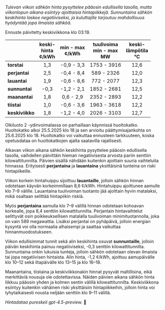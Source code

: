*Tulevan viikon sähkön hinta pysyttelee pääosin edullisella tasolla, mutta viikonlopun aikana esiintyy ajoittaisia hintapiikkejä. Sunnuntaina sähkön keskihinta laskee negatiiviseksi, ja kuluttajille tarjoutuu mahdollisuus hyödyntää jopa ilmaista sähköä.*

Ennuste päivitetty keskiviikkona klo 03:19.

|          | keski-<br>hinta<br>¢/kWh | min - max<br>¢/kWh | tuulivoima<br>min - max<br>MW | keski-<br>lämpötila<br>°C |
|:-------------|:----------------:|:----------------:|:-------------:|:-------------:|
| **torstai**  | 1,3 | -0,9 - 3,3 | 1753 - 3916 | 12,6 |
| **perjantai**  | 2,5 | -0,4 - 8,4 | 589 - 2326 | 12,0 |
| **lauantai**  | 1,9 | -0,6 - 8,6 | 772 - 2077 | 12,3 |
| **sunnuntai**  | -0,3 | -1,2 - 2,1 | 1852 - 2681 | 12,5 |
| **maanantai**  | 1,8 | 0,6 - 2,9 | 2352 - 2893 | 12,2 |
| **tiistai**  | 1,0 | -0,6 - 3,6 | 1963 - 3618 | 12,2 |
| **keskiviikko**  | 1,8 | -1,2 - 4,0 | 2026 - 3103 | 12,7 |

Olkiluoto 2 -ydinvoimalassa on parhaillaan käynnissä huoltokatko. Huoltokatko alkoi 25.5.2025 klo 18 ja sen arvioitu päättymisajankohta on 25.6.2025 klo 18. Huoltokatko voi vaikuttaa ennusteen tarkkuuteen, koska opetusdataa on huoltokatkojen ajalta saatavilla rajallisesti.

Alkavan viikon aikana sähkön keskihinta pysyttelee pääosin edullisella tasolla, vaihdellen päivittäin hieman negatiivisesta arvosta pariin senttiin kilowattitunnilta. Päivien sisällä nähdään kuitenkin ajoittain suuria vaihteluita hinnassa. Erityisesti **perjantaina** ja **lauantaina** yksittäisinä tunteina on riski hintapiikeille.

Viikon korkein hintahuippu sijoittuu **lauantaille**, jolloin sähkön hinnan odotetaan käyvän korkeimmillaan 8,6 ¢/kWh. Hintahuippu ajoittunee aamulle klo 7–9 välille. Lauantaina tuulivoiman tuotanto jää ajoittain hyvin matalaksi, mikä osaltaan selittää hintapiikin riskiä.

Myös **perjantaina** aamulla klo 7–9 välillä hinnan odotetaan kohoavan korkealle, jopa 8,4 senttiin kilowattitunnilta. Perjantain hintavaihtelut selittyvät osin poikkeuksellisen matalalla tuulivoiman minimituotannolla, joka on vain 589 megawattia. Lisäksi perjantai on pyhäpäivä, jolloin energian kysyntä voi olla normaalia alhaisempi ja saattaa vaikuttaa hinnanmuodostukseen.

Viikon edullisimmat tunnit sekä alin keskihinta osuvat **sunnuntaille**, jolloin päivän keskihinta painuu negatiiviseksi, -0,3 senttiin kilowattitunnilta. Sunnuntaina onkin lukuisia tunteja, jolloin sähkön odotetaan olevan ilmaista tai jopa negatiivisen hintaista. Alin hinta, -1,2 ¢/kWh, ajoittuu aamupäivälle klo 10–12 sekä iltapäivälle klo 13–15 ja klo 16–18.

Maanantaina, tiistaina ja keskiviikkonakin hinnat pysyvät maltillisina, eikä merkittäviä nousuja ole odotettavissa. Näiden päivien aikana sähkön hinta liikkuu pääosin yhden ja kolmen sentin välillä kilowattitunnilta. Keskiviikkona esiintyy kuitenkin vähäinen riski yksittäisiin hintapiikkeihin, jolloin hinta voi lyhytaikaisesti nousta neljään senttiin klo 9–11 välillä.

*Hintadataa pureskeli gpt-4.5-preview.* 🔌
